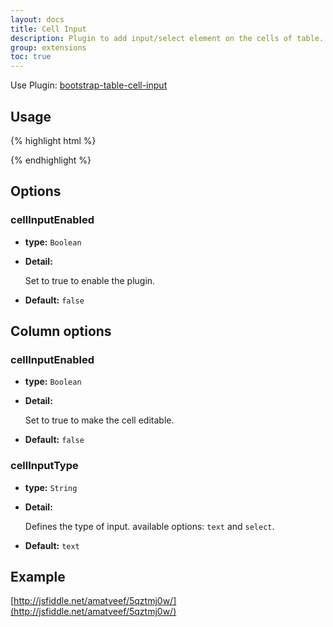 ```yaml
---
layout: docs
title: Cell Input
description: Plugin to add input/select element on the cells of table.
group: extensions
toc: true
---
```


Use Plugin: [bootstrap-table-cell-input](https://github.com/wenzhixin/bootstrap-table/tree/master/src/extensions/cell-input)

## Usage

{% highlight html %}
<script src="extensions/cell-input/bootstrap-table-cell-input.js"></script>
{% endhighlight %}

## Options

### cellInputEnabled

- **type:** `Boolean`

- **Detail:**

   Set to true to enable the plugin.

- **Default:** `false`

## Column options

### cellInputEnabled

- **type:** `Boolean`

- **Detail:**

   Set to true to make the cell editable.

- **Default:** `false`

### cellInputType

- **type:** `String`

- **Detail:**

   Defines the type of input. available options: `text` and `select`.

- **Default:** `text`

## Example


[http://jsfiddle.net/amatveef/5qztmj0w/](http://jsfiddle.net/amatveef/5qztmj0w/)
